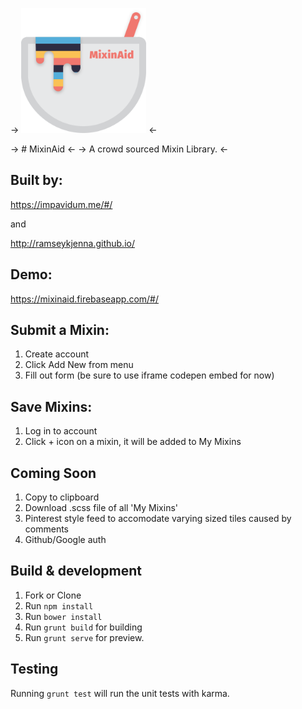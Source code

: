 -> <img src="https://raw.githubusercontent.com/impavidum/mixinaid/master/MixinAidLogo.png" width="200" height="200" /> <-

-> # MixinAid <-
-> A crowd sourced Mixin Library. <-


## Built by:

https://impavidum.me/#/

and 

http://ramseykjenna.github.io/

## Demo:

https://mixinaid.firebaseapp.com/#/

## Submit a Mixin:

1. Create account
2. Click Add New from menu
3. Fill out form (be sure to use iframe codepen embed for now)

## Save Mixins:

1. Log in to account
2. Click + icon on a mixin, it will be added to My Mixins

## Coming Soon
1. Copy to clipboard
2. Download .scss file of all 'My Mixins'
3. Pinterest style feed to accomodate varying sized tiles caused by comments
4. Github/Google auth

## Build & development

1. Fork or Clone
2. Run `npm install`
3. Run `bower install`
4. Run `grunt build` for building
5. Run `grunt serve` for preview.

## Testing

Running `grunt test` will run the unit tests with karma.

